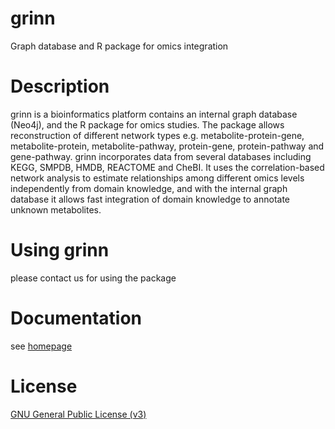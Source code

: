 # grinn
Graph database and R package for omics integration

Description
=========
grinn is a bioinformatics platform contains an internal graph database (Neo4j), and the R package for omics studies.
The package allows reconstruction of different network types e.g. metabolite-protein-gene, metabolite-protein, metabolite-pathway, protein-gene, protein-pathway and gene-pathway.
grinn incorporates data from several databases including KEGG, SMPDB, HMDB, REACTOME and CheBI.
It uses the correlation-based network analysis to estimate relationships among different omics levels independently from domain knowledge, and with the internal graph database it allows fast integration of domain knowledge to annotate unknown metabolites.

Using grinn
=========
please contact us for using the package 

Documentation
=========
see [homepage](http://kwanjeeraw.github.io/grinn/)

License
=========
[GNU General Public License (v3)](https://github.com/kwanjeeraw/grinnWeb/blob/master/LICENSE)
